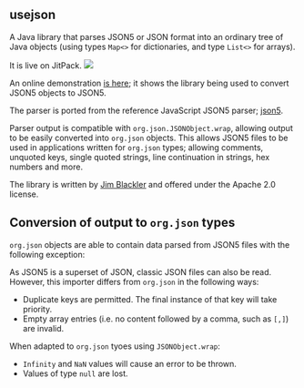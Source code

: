 ## usejson

A Java library that parses JSON5 or JSON format into an ordinary tree of Java
objects (using types `Map<>` for dictionaries, and type `List<>` for arrays).

It is live on JitPack.
[![](https://jitpack.io/v/net.jimblackler/usejson.svg)](https://jitpack.io/#net.jimblackler/usejson)
 
An online demonstration [is here](https://tryjsonschematypes.appspot.com/#json5);
it shows the library being used to convert JSON5 objects to JSON5.

The parser is ported from the reference JavaScript JSON5 parser;
[json5](https://github.com/json5/json5). 
 
Parser output is compatible with `org.json.JSONObject.wrap`, allowing output to
be easily converted into `org.json` objects. This allows JSON5 files to be used
in applications written for `org.json` types; allowing comments, unquoted keys,
single quoted strings, line continuation in strings, hex numbers and more.

The library is written by [Jim Blackler](mailto:jimblackler@gmail.com) and
offered under the Apache 2.0 license.

## Conversion of output to `org.json` types

`org.json` objects are able to contain data parsed from JSON5 files with the
following exception:

As JSON5 is a superset of JSON, classic JSON files can also be read. However,
this importer differs from `org.json` in the following ways:

* Duplicate keys are permitted. The final instance of that key will take
  priority.
* Empty array entries (i.e. no content followed by a comma, such as `[,]`) are
  invalid.

When adapted to `org.json` tyoes using `JSONObject.wrap`:

* `Infinity` and `NaN` values will cause an error to be thrown.
* Values of type `null` are lost.
